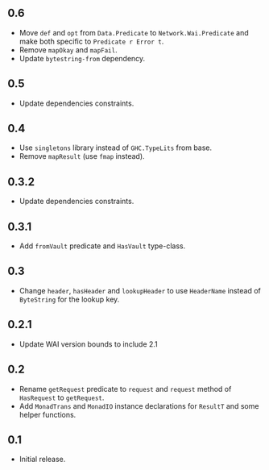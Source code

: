 0.6
-----------------------------------------------------------------------------
- Move `def` and `opt` from `Data.Predicate` to `Network.Wai.Predicate` and
  make both specific to `Predicate r Error t`.
- Remove `mapOkay` and `mapFail`.
- Update `bytestring-from` dependency.

0.5
-----------------------------------------------------------------------------
- Update dependencies constraints.

0.4
-----------------------------------------------------------------------------
- Use `singletons` library instead of `GHC.TypeLits` from base.
- Remove `mapResult` (use `fmap` instead).

0.3.2
-----------------------------------------------------------------------------
- Update dependencies constraints.

0.3.1
-----------------------------------------------------------------------------
- Add `fromVault` predicate and `HasVault` type-class.

0.3
-----------------------------------------------------------------------------
- Change `header`, `hasHeader` and `lookupHeader` to use `HeaderName` instead
  of `ByteString` for the lookup key.

0.2.1
-----------------------------------------------------------------------------
- Update WAI version bounds to include 2.1

0.2
-----------------------------------------------------------------------------
- Rename `getRequest` predicate to `request` and `request` method of
  `HasRequest` to `getRequest`.
- Add `MonadTrans` and `MonadIO` instance declarations for `ResultT` and
  some helper functions.

0.1
-----------------------------------------------------------------------------
- Initial release.

